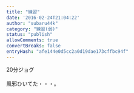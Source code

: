 ```yaml
---
title: "練習"
date: '2016-02-24T21:04:22'
author: "subaru44k"
category: "練習(弱)"
status: "publish"
allowComments: true
convertBreaks: false
entryHash: "afe144e0d5cc2a0d19dae173cffbc94f"
---
```

20分ジョグ<br>
<br>
風邪ひいてた・・・。
